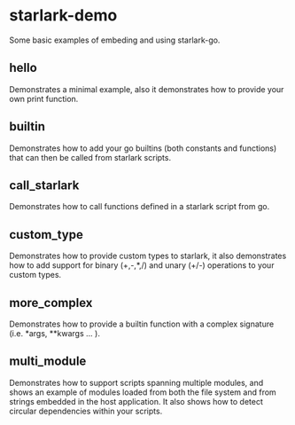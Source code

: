 # starlark-demo
Some basic examples of embeding and using starlark-go.

## hello 
Demonstrates a minimal example, also it demonstrates how to provide your own print function.

## builtin
Demonstrates how to add your go builtins (both constants and functions) that can then be called 
from starlark scripts.

## call_starlark
Demonstrates how to call functions defined in a starlark script from go.

## custom_type
Demonstrates how to provide custom types to starlark, it also demonstrates how to 
add support for binary (+,-,*,/) and unary (+/-) operations to your custom types.

## more_complex
Demonstrates how to provide a builtin function with a complex 
signature (i.e. *args, **kwargs ... ).

## multi_module
Demonstrates how to support scripts spanning multiple modules, and shows an example of modules 
loaded from both the file system and from strings embedded in the host application.
It also shows how to detect circular dependencies within your scripts.
